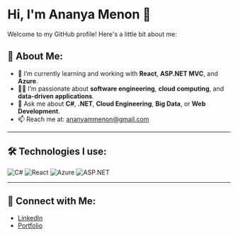 # Hi, I'm Ananya Menon 👋


Welcome to my GitHub profile! Here's a little bit about me:

## 🚀 About Me:
- 🌱 I’m currently learning and working with **React**, **ASP.NET MVC**, and **Azure**.
- 👨‍💻 I’m passionate about **software engineering**, **cloud computing**, and **data-driven applications**.
- 💬 Ask me about **C#**, **.NET**, **Cloud Engineering**, **Big Data**, or **Web Development**.
- 📫 Reach me at: [ananyammenon@gmail.com](mailto:ananyammenon@gmail.com)

---

## 🛠️ Technologies I use:

![C#](https://img.shields.io/badge/C%23-.NET-239120?logo=csharp)
![React](https://img.shields.io/badge/React-16.13.1-61DAFB?logo=react)
![Azure](https://img.shields.io/badge/Azure-Cloud-0078D4?logo=microsoftazure)
![ASP.NET](https://img.shields.io/badge/ASP.NET-MVC-5C2D91?logo=dotnet)

---

## 🤝 Connect with Me:
- [LinkedIn](https://www.linkedin.com/in/ananya-m-menon/)
- [Portfolio](https://ananyammenon.github.io/Portfolio/)


